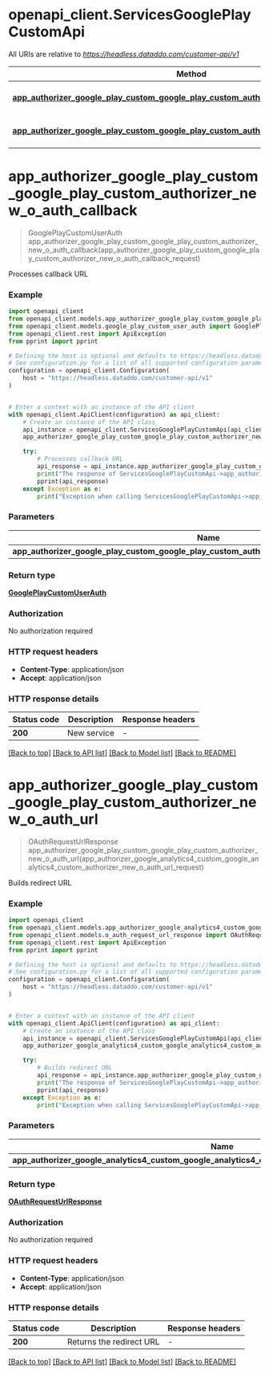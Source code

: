 # openapi_client.ServicesGooglePlayCustomApi

All URIs are relative to *https://headless.dataddo.com/customer-api/v1*

Method | HTTP request | Description
------------- | ------------- | -------------
[**app_authorizer_google_play_custom_google_play_custom_authorizer_new_o_auth_callback**](ServicesGooglePlayCustomApi.md#app_authorizer_google_play_custom_google_play_custom_authorizer_new_o_auth_callback) | **POST** /services/google_play_custom/oauth-process-callback | Processes callback URL
[**app_authorizer_google_play_custom_google_play_custom_authorizer_new_o_auth_url**](ServicesGooglePlayCustomApi.md#app_authorizer_google_play_custom_google_play_custom_authorizer_new_o_auth_url) | **POST** /services/google_play_custom/oauth-request-url | Builds redirect URL


# **app_authorizer_google_play_custom_google_play_custom_authorizer_new_o_auth_callback**
> GooglePlayCustomUserAuth app_authorizer_google_play_custom_google_play_custom_authorizer_new_o_auth_callback(app_authorizer_google_play_custom_google_play_custom_authorizer_new_o_auth_callback_request)

Processes callback URL

### Example


```python
import openapi_client
from openapi_client.models.app_authorizer_google_play_custom_google_play_custom_authorizer_new_o_auth_callback_request import AppAuthorizerGooglePlayCustomGooglePlayCustomAuthorizerNewOAuthCallbackRequest
from openapi_client.models.google_play_custom_user_auth import GooglePlayCustomUserAuth
from openapi_client.rest import ApiException
from pprint import pprint

# Defining the host is optional and defaults to https://headless.dataddo.com/customer-api/v1
# See configuration.py for a list of all supported configuration parameters.
configuration = openapi_client.Configuration(
    host = "https://headless.dataddo.com/customer-api/v1"
)


# Enter a context with an instance of the API client
with openapi_client.ApiClient(configuration) as api_client:
    # Create an instance of the API class
    api_instance = openapi_client.ServicesGooglePlayCustomApi(api_client)
    app_authorizer_google_play_custom_google_play_custom_authorizer_new_o_auth_callback_request = openapi_client.AppAuthorizerGooglePlayCustomGooglePlayCustomAuthorizerNewOAuthCallbackRequest() # AppAuthorizerGooglePlayCustomGooglePlayCustomAuthorizerNewOAuthCallbackRequest | 

    try:
        # Processes callback URL
        api_response = api_instance.app_authorizer_google_play_custom_google_play_custom_authorizer_new_o_auth_callback(app_authorizer_google_play_custom_google_play_custom_authorizer_new_o_auth_callback_request)
        print("The response of ServicesGooglePlayCustomApi->app_authorizer_google_play_custom_google_play_custom_authorizer_new_o_auth_callback:\n")
        pprint(api_response)
    except Exception as e:
        print("Exception when calling ServicesGooglePlayCustomApi->app_authorizer_google_play_custom_google_play_custom_authorizer_new_o_auth_callback: %s\n" % e)
```



### Parameters


Name | Type | Description  | Notes
------------- | ------------- | ------------- | -------------
 **app_authorizer_google_play_custom_google_play_custom_authorizer_new_o_auth_callback_request** | [**AppAuthorizerGooglePlayCustomGooglePlayCustomAuthorizerNewOAuthCallbackRequest**](AppAuthorizerGooglePlayCustomGooglePlayCustomAuthorizerNewOAuthCallbackRequest.md)|  | 

### Return type

[**GooglePlayCustomUserAuth**](GooglePlayCustomUserAuth.md)

### Authorization

No authorization required

### HTTP request headers

 - **Content-Type**: application/json
 - **Accept**: application/json

### HTTP response details

| Status code | Description | Response headers |
|-------------|-------------|------------------|
**200** | New service |  -  |

[[Back to top]](#) [[Back to API list]](../README.md#documentation-for-api-endpoints) [[Back to Model list]](../README.md#documentation-for-models) [[Back to README]](../README.md)

# **app_authorizer_google_play_custom_google_play_custom_authorizer_new_o_auth_url**
> OAuthRequestUrlResponse app_authorizer_google_play_custom_google_play_custom_authorizer_new_o_auth_url(app_authorizer_google_analytics4_custom_google_analytics4_custom_authorizer_new_o_auth_url_request)

Builds redirect URL

### Example


```python
import openapi_client
from openapi_client.models.app_authorizer_google_analytics4_custom_google_analytics4_custom_authorizer_new_o_auth_url_request import AppAuthorizerGoogleAnalytics4CustomGoogleAnalytics4CustomAuthorizerNewOAuthUrlRequest
from openapi_client.models.o_auth_request_url_response import OAuthRequestUrlResponse
from openapi_client.rest import ApiException
from pprint import pprint

# Defining the host is optional and defaults to https://headless.dataddo.com/customer-api/v1
# See configuration.py for a list of all supported configuration parameters.
configuration = openapi_client.Configuration(
    host = "https://headless.dataddo.com/customer-api/v1"
)


# Enter a context with an instance of the API client
with openapi_client.ApiClient(configuration) as api_client:
    # Create an instance of the API class
    api_instance = openapi_client.ServicesGooglePlayCustomApi(api_client)
    app_authorizer_google_analytics4_custom_google_analytics4_custom_authorizer_new_o_auth_url_request = openapi_client.AppAuthorizerGoogleAnalytics4CustomGoogleAnalytics4CustomAuthorizerNewOAuthUrlRequest() # AppAuthorizerGoogleAnalytics4CustomGoogleAnalytics4CustomAuthorizerNewOAuthUrlRequest | 

    try:
        # Builds redirect URL
        api_response = api_instance.app_authorizer_google_play_custom_google_play_custom_authorizer_new_o_auth_url(app_authorizer_google_analytics4_custom_google_analytics4_custom_authorizer_new_o_auth_url_request)
        print("The response of ServicesGooglePlayCustomApi->app_authorizer_google_play_custom_google_play_custom_authorizer_new_o_auth_url:\n")
        pprint(api_response)
    except Exception as e:
        print("Exception when calling ServicesGooglePlayCustomApi->app_authorizer_google_play_custom_google_play_custom_authorizer_new_o_auth_url: %s\n" % e)
```



### Parameters


Name | Type | Description  | Notes
------------- | ------------- | ------------- | -------------
 **app_authorizer_google_analytics4_custom_google_analytics4_custom_authorizer_new_o_auth_url_request** | [**AppAuthorizerGoogleAnalytics4CustomGoogleAnalytics4CustomAuthorizerNewOAuthUrlRequest**](AppAuthorizerGoogleAnalytics4CustomGoogleAnalytics4CustomAuthorizerNewOAuthUrlRequest.md)|  | 

### Return type

[**OAuthRequestUrlResponse**](OAuthRequestUrlResponse.md)

### Authorization

No authorization required

### HTTP request headers

 - **Content-Type**: application/json
 - **Accept**: application/json

### HTTP response details

| Status code | Description | Response headers |
|-------------|-------------|------------------|
**200** | Returns the redirect URL |  -  |

[[Back to top]](#) [[Back to API list]](../README.md#documentation-for-api-endpoints) [[Back to Model list]](../README.md#documentation-for-models) [[Back to README]](../README.md)


